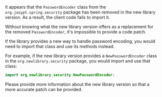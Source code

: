 It appears that the `PasswordEncoder` class from the `org.jasypt.spring.security` package has been removed in the new library version. As a result, the client code fails to import it. 

Without knowing what the new library version offers as a replacement for the removed `PasswordEncoder`, it's impossible to provide a code patch. 

If the library provides a new way to handle password encoding, you would need to import that class and use its methods instead. 

For example, if the new library version provides a `NewPasswordEncoder` class in the `org.newlibrary.security` package, you would import and use that class:

```java
import org.newlibrary.security.NewPasswordEncoder;
```

Please provide more information about the new library version so that a more accurate patch can be provided.